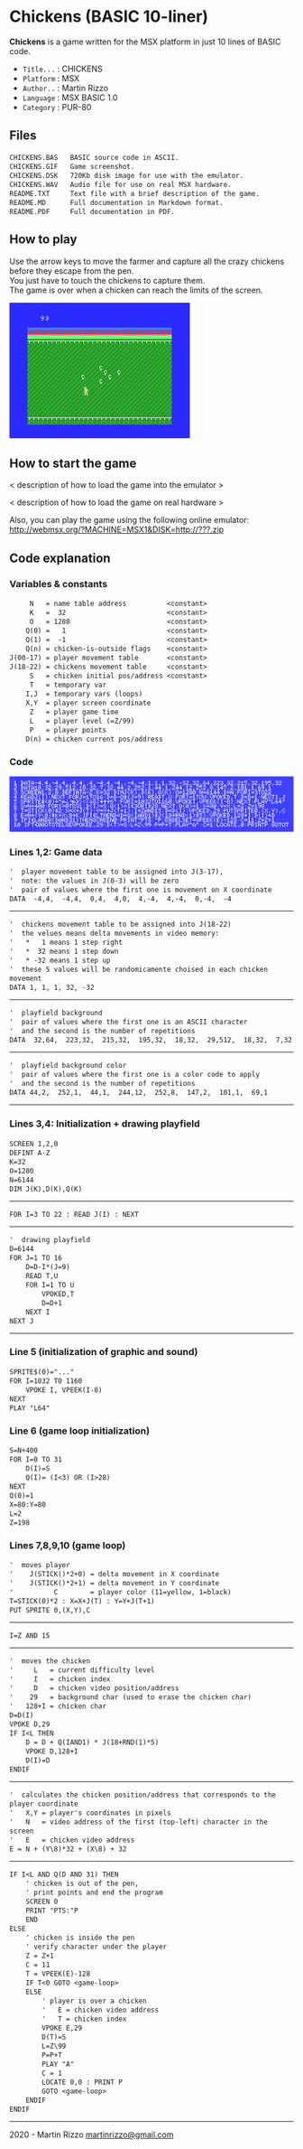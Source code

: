 Chickens (BASIC 10-liner)
=========================

**Chickens** is a game written for the MSX platform in just 10 lines of BASIC code.

* `Title...` : CHICKENS
* `Platform` : MSX
* `Author..` : Martin Rizzo
* `Language` : MSX BASIC 1.0
* `Category` : PUR-80

Files
-----

```
CHICKENS.BAS   BASIC source code in ASCII.
CHICKENS.GIF   Game screenshot.
CHICKENS.DSK   720Kb disk image for use with the emulator.
CHICKENS.WAV   Audio file for use on real MSX hardware.
README.TXT     Text file with a brief description of the game.
README.MD      Full documentation in Markdown format.
README.PDF     Full documentation in PDF.
```


How to play
-----------

Use the arrow keys to move the farmer and capture all the
crazy chickens before they escape from the pen.   
You just have to touch the chickens to capture them.   
The game is over when a chicken can reach the limits of the screen.

![CHICKENS](CHICKENS.GIF "The Chickens Game")


How to start the game
---------------------

< description of how to load the game into the emulator >

< description of how to load the game on real hardware >

Also, you can play the game using the following online emulator:   
http://webmsx.org/?MACHINE=MSX1&DISK=http://???.zip


Code explanation
----------------

### Variables & constants

```
     N   = name table address          <constant>
     K   =  32                         <constant>
     O   = 1280                        <constant>
    Q(0) =   1                         <constant>
    Q(1) =  -1                         <constant>
    Q(n) = chicken-is-outside flags    <constant>
J(00-17) = player movement table       <constant>
J(18-22) = chickens movement table     <constant>
     S   = chicken initial pos/address <constant>
     T   = temporary var
    I,J  = temporary vars (loops)
    X,Y  = player screen coordinate
     Z   = player game time
     L   = player level (=Z/99)
     P   = player points
    D(n) = chicken current pos/address
```
### Code

![Code](_i/code.gif)

### Lines 1,2: Game data

```
'  player movement table to be assigned into J(3-17),
'  note: the values in J(0-3) will be zero
'  pair of values where the first one is movement on X coordinate
DATA  -4,4,  -4,4,  0,4,  4,0,  4,-4,  4,-4,  0,-4,  -4
```
---
```
'  chickens movement table to be assigned into J(18-22)  
'  the velues means delta movements in video memory:
'   *   1 means 1 step right
'   *  32 means 1 step down
'   * -32 means 1 step up
'  these 5 values will be randomicamente choised in each chicken movement
DATA 1, 1, 1, 32, -32
```
---
```  
'  playfield background
'  pair of values where the first one is an ASCII character
'  and the second is the number of repetitions
DATA  32,64,  223,32,  215,32,  195,32,  18,32,  29,512,  18,32,  7,32
```    
---
```
'  playfield background color
'  pair of values where the first one is a color code to apply
'  and the second is the number of repetitions
DATA 44,2,  252,1,  44,1,  244,12,  252,8,  147,2,  101,1,  69,1
```
---    

### Lines 3,4: Initialization + drawing playfield

```
SCREEN 1,2,0
DEFINT A-Z
K=32
O=1280
N=6144
DIM J(K),D(K),Q(K)
```
---
```
FOR I=3 TO 22 : READ J(I) : NEXT
```
---
```    
'  drawing playfield
D=6144
FOR J=1 TO 16
    D=D-I*(J=9)
    READ T,U
    FOR I=1 TO U
        VPOKED,T
        D=D+1
    NEXT I
NEXT J
```
---

### Line 5 (initialization of graphic and sound)
```
SPRITE$(0)="..."
FOR I=1032 TO 1160
    VPOKE I, VPEEK(I-8)
NEXT
PLAY "L64"
```

### Line 6 (game loop initialization)
```
S=N+400
FOR I=0 TO 31
    D(I)=S
    Q(I)= (I<3) OR (I>28)
NEXT
Q(0)=1
X=80:Y=80
L=2
Z=198
```

### Lines 7,8,9,10 (game loop)
```
'  moves player
'    J(STICK()*2+0) = delta movement in X coordinate
'    J(STICK()*2+1) = delta movement in Y coordinate
'          C        = player color (11=yellow, 1=black)
T=STICK(0)*2 : X=X+J(T) : Y=Y+J(T+1)
PUT SPRITE 0,(X,Y),C
```
---
```
I=Z AND 15
```
---
```
'  moves the chicken
'     L   = current difficulty level
'     I   = chicken index
'     D   = chicken video position/address
'    29   = background char (used to erase the chicken char)
'   128+I = chicken char
D=D(I)
VPOKE D,29
IF I<L THEN
    D = D + Q(IAND1) * J(18+RND(1)*5)
    VPOKE D,128+I
    D(I)=D
ENDIF
```
---
```
'  calculates the chicken position/address that corresponds to the player coordinate
'   X,Y = player's coordinates in pixels
'   N   = video address of the first (top-left) character in the screen
'   E   = chicken video address
E = N + (Y\8)*32 + (X\8) + 32
```
---
```
IF I<L AND Q(D AND 31) THEN
    ' chicken is out of the pen,
    ' print points and end the program
    SCREEN 0
    PRINT "PTS:"P
    END
ELSE
    ' chicken is inside the pen
    ' verify character under the player
    Z = Z+1
    C = 11
    T = VPEEK(E)-128
    IF T<0 GOTO <game-loop>
    ELSE
        ' player is over a chicken
        '   E = chicken video address
        '   T = chicken index
        VPOKE E,29
        D(T)=S
        L=Z\99
        P=P+T
        PLAY "A"
        C = 1
        LOCATE 0,0 : PRINT P
        GOTO <game-loop>
    ENDIF
ENDIF
```


---

2020 - Martin Rizzo <martinrizzo@gmail.com>

